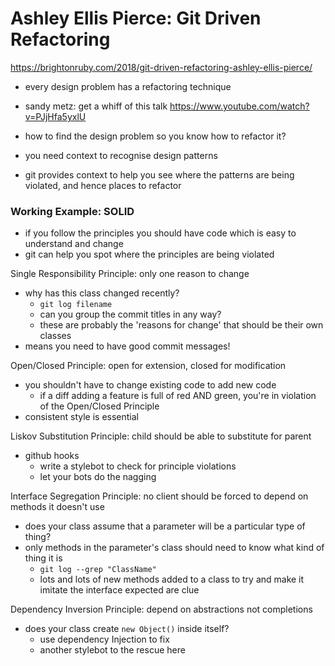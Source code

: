 # Ashley Ellis Pierce: Git Driven Refactoring
https://brightonruby.com/2018/git-driven-refactoring-ashley-ellis-pierce/
- every design problem has a refactoring technique
 - sandy metz: get a whiff of this talk
 https://www.youtube.com/watch?v=PJjHfa5yxlU

- how to find the design problem so you know how to refactor it?
- you need context to recognise design patterns
- git provides context to help you see where the patterns are being violated, and hence places to refactor

### Working Example: SOLID
  - if you follow the principles you should have code which is easy to understand and change
  - git can help you spot where the principles are being violated

Single Responsibility Principle: only one reason to change
- why has this class changed recently?
  - ```git log filename```
  - can you group the commit titles in any way?
  - these are probably the 'reasons for change' that should be their own classes
- means you need to have good commit messages!

Open/Closed Principle: open for extension, closed for modification
- you shouldn't have to change existing code to add new code
  - if a diff adding a feature is full of red AND green, you're in violation of the Open/Closed Principle
- consistent style is essential

Liskov Substitution Principle: child should be able to substitute for parent
- github hooks
  - write a stylebot to check for principle violations
  - let your bots do the nagging

Interface Segregation Principle: no client should be forced to depend on methods it doesn't use
- does your class assume that a parameter will be a particular type of thing?
- only methods in the parameter's class should need to know what kind of thing it is
  - ```git log --grep "ClassName"```
  - lots and lots of new methods added to a class to try and make it imitate the interface expected are clue

Dependency Inversion Principle: depend on abstractions not completions
- does your class create ```new Object()``` inside itself?
  - use dependency Injection to fix
  - another stylebot to the rescue here
